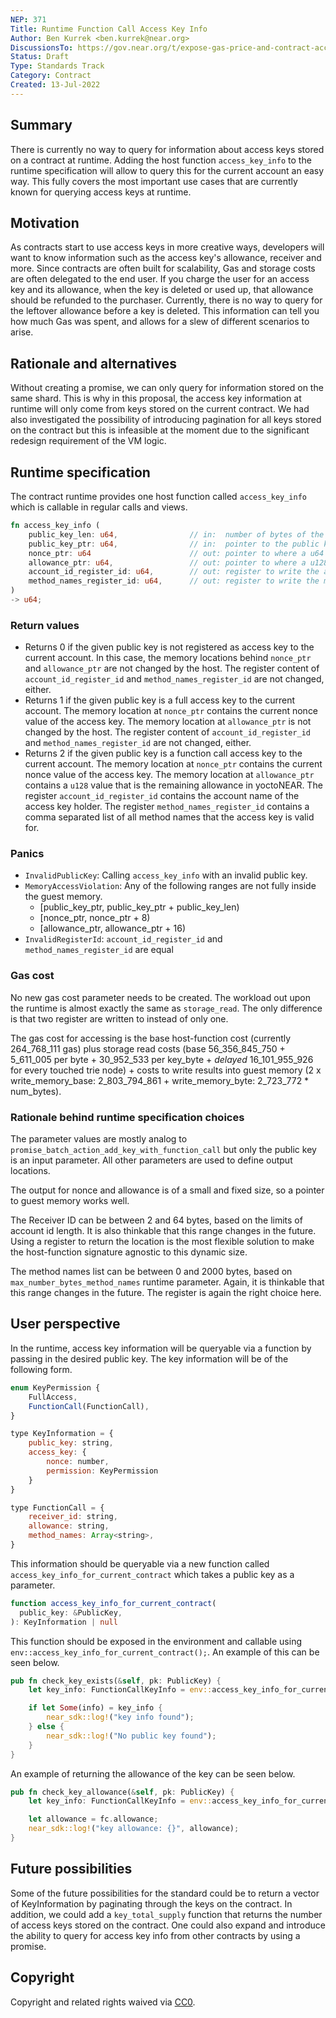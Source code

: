 ```yaml
---
NEP: 371
Title: Runtime Function Call Access Key Info
Author: Ben Kurrek <ben.kurrek@near.org>
DiscussionsTo: https://gov.near.org/t/expose-gas-price-and-contract-access-key-info-within-runtime/24788
Status: Draft
Type: Standards Track
Category: Contract
Created: 13-Jul-2022
---
```


## Summary

There is currently no way to query for information about access keys stored on a contract at runtime. Adding the host function `access_key_info` to the runtime specification will allow to query this for the current account an easy way. This fully covers the most important use cases that are currently known for querying access keys at runtime.

## Motivation

As contracts start to use access keys in more creative ways, developers will want to know information such as the access key's allowance, receiver and more. Since contracts are often built for scalability, Gas and storage costs are often delegated to the end user. If you charge the user for an access key and its allowance, when the key is deleted or used up, that allowance should be refunded to the purchaser. Currently, there is no way to query for the leftover allowance before a key is deleted. This information can tell you how much Gas was spent, and allows for a slew of different scenarios to arise.

## Rationale and alternatives

Without creating a promise, we can only query for information stored on the same shard. This is why in this proposal, the access key information at runtime will only come from keys stored on the current contract. We had also investigated the possibility of introducing pagination for all keys stored on the contract but this is infeasible at the moment due to the significant redesign requirement of the VM logic.

## Runtime specification

The contract runtime provides one host function called `access_key_info` which is callable in regular calls and views.

```rust
fn access_key_info (
    public_key_len: u64,                // in:  number of bytes of the public key to query
    public_key_ptr: u64,                // in:  pointer to the public key to query
    nonce_ptr: u64                      // out: pointer to where a u64 can be written by the host
    allowance_ptr: u64,                 // out: pointer to where a u128 can be written by the host
    account_id_register_id: u64,        // out: register to write the access key holder account id
    method_names_register_id: u64,      // out: register to write the method names as a comma separated list
)
-> u64;
```

### Return values

- Returns 0 if the given public key is not registered as access key to the current account. In this case, the memory locations behind `nonce_ptr` and `allowance_ptr` are not changed by the host. The register content of `account_id_register_id` and `method_names_register_id` are not changed, either.
- Returns 1 if the given public key is a full access key to the current account. The memory location at `nonce_ptr` contains the current nonce value of the access key. The memory location at `allowance_ptr` is not changed by the host. The register content of `account_id_register_id` and `method_names_register_id` are not changed, either.
- Returns 2 if the given public key is a function call access key to the current account. The memory location at `nonce_ptr` contains the current nonce value of the access key. The memory location at `allowance_ptr` contains a `u128` value that is the remaining allowance in yoctoNEAR. The register `account_id_register_id` contains the account name of the access key holder. The register `method_names_register_id` contains a comma separated list of all method names that the access key is valid for.

### Panics

- `InvalidPublicKey`: Calling `access_key_info` with an invalid public key.
- `MemoryAccessViolation`: Any of the following ranges are not fully inside the guest memory.
    - [public_key_ptr, public_key_ptr + public_key_len)
    - [nonce_ptr, nonce_ptr + 8)
    - [allowance_ptr, allowance_ptr + 16)
- `InvalidRegisterId`: `account_id_register_id` and `method_names_register_id` are equal

### Gas cost

No new gas cost parameter needs to be created. The workload out upon the runtime is almost exactly the same as `storage_read`. The only difference is that two register are written to instead of only one.

The gas cost for accessing is the base host-function cost (currently 264_768_111 gas) plus storage read costs (base 56_356_845_750 + 5_611_005 per byte + 30_952_533 per key_byte + *delayed* 16_101_955_926 for every touched trie node) + costs to write results into guest memory (2 x write_memory_base: 2_803_794_861 + write_memory_byte: 2_723_772 * num_bytes).


### Rationale behind runtime specification choices

The parameter values are mostly analog to `promise_batch_action_add_key_with_function_call` but only the public key is an input parameter. All other parameters are used to define output locations.

The output for nonce and allowance is of a small and fixed size, so a pointer to guest memory works well.

The Receiver ID can be between 2 and 64 bytes, based on the limits of account id length. It is also thinkable that this range changes in the future. Using a register to return the location is the most flexible solution to make the host-function signature agnostic to this dynamic size.

The method names list can be between 0 and 2000 bytes, based on `max_number_bytes_method_names` runtime parameter. Again, it is thinkable that this range changes in the future. The register is again the right choice here.

## User perspective

In the runtime, access key information will be queryable via a function by passing in the desired public key. The key information will be of the following form.

```js
enum KeyPermission {
    FullAccess,
    FunctionCall(FunctionCall),
}

type KeyInformation = {
    public_key: string,
    access_key: {
        nonce: number,
        permission: KeyPermission
    }
}

type FunctionCall = {
    receiver_id: string,
    allowance: string,
    method_names: Array<string>,
}
```

This information should be queryable via a new function called `access_key_info_for_current_contract` which takes a public key as a parameter.

```ts
function access_key_info_for_current_contract(
  public_key: &PublicKey,
): KeyInformation | null
```

This function should be exposed in the environment and callable using `env::access_key_info_for_current_contract();`. An example of this can be seen below.

```rs
pub fn check_key_exists(&self, pk: PublicKey) {
    let key_info: FunctionCallKeyInfo = env::access_key_info_for_current_contract(&pk);

    if let Some(info) = key_info {
        near_sdk::log!("key info found");
    } else {
        near_sdk::log!("No public key found");
    }
}
```

An example of returning the allowance of the key can be seen below.

```rs
pub fn check_key_allowance(&self, pk: PublicKey) {
    let key_info: FunctionCallKeyInfo = env::access_key_info_for_current_contract(&pk).unwrap();

    let allowance = fc.allowance;
    near_sdk::log!("key allowance: {}", allowance);
}
```

## Future possibilities

Some of the future possibilities for the standard could be to return a vector of KeyInformation by paginating through the keys on the contract. In addition, we could add a `key_total_supply` function that returns the number of access keys stored on the contract. One could also expand and introduce the ability to query for access key info from other contracts by using a promise.

## Copyright
[copyright]: #copyright

Copyright and related rights waived via [CC0](https://creativecommons.org/publicdomain/zero/1.0/).
